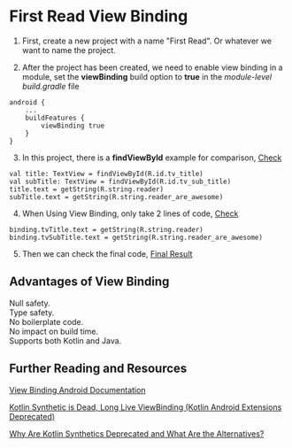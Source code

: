 # First Read View Binding

1. First, create a new project with a name "First Read". Or whatever we want to name the project.

2. After the project has been created, we need to enable view binding in a module, set the **viewBinding** build option to **true** in the *module-level build.gradle* file

```
android {
    ...
    buildFeatures {
        viewBinding true
    }
}
```

3. In this project, there is a **findViewById** example for comparison, [Check](https://github.com/fachruddinn/First-Read-View-Binding/commit/a52eaf6984b583dccc6ef6ca6025ed2b250718f4)

```
val title: TextView = findViewById(R.id.tv_title)
val subTitle: TextView = findViewById(R.id.tv_sub_title)
title.text = getString(R.string.reader)
subTitle.text = getString(R.string.reader_are_awesome)
```

4. When Using View Binding, only take 2 lines of code, [Check](https://github.com/fachruddinn/First-Read-View-Binding/commit/e9e407a707450e4d544f5eadad692669b2763012)

```
binding.tvTitle.text = getString(R.string.reader)
binding.tvSubTitle.text = getString(R.string.reader_are_awesome)
```

5. Then we can check the final code, [Final Result](https://github.com/fachruddinn/First-Read-View-Binding/blob/main/app/src/main/java/space/imanda/firstread/MainActivity.kt)

## Advantages of View Binding

Null safety.<br/>
Type safety.<br/>
No boilerplate code.<br/>
No impact on build time.<br/>
Supports both Kotlin and Java.<br/>

## Further Reading and Resources

[View Binding Android Documentation](https://developer.android.com/topic/libraries/view-binding)

[Kotlin Synthetic is Dead, Long Live ViewBinding (Kotlin Android Extensions Deprecated)](https://proandroiddev.com/kotlin-synthetic-is-dead-long-live-viewbinding-kotlin-android-extensions-deprecated-10a66204d5fc)

[Why Are Kotlin Synthetics Deprecated and What Are the Alternatives?](https://medium.com/better-programming/why-are-kotlin-synthetics-deprecated-and-what-are-the-alternatives-5c2b087dda1c)
